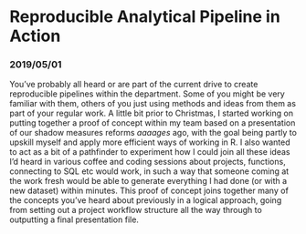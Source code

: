 # Reproducible Analytical Pipeline in Action
### 2019/05/01

You’ve probably all heard or are part of the current drive to create reproducible pipelines within the department. Some of you might be very familiar with them, others of you just using methods and ideas from them as part of your regular work.
A little bit prior to Christmas, I started working on putting together a proof of concept within my team based on a presentation of our shadow measures reforms _aaaages_ ago, with the goal being partly to upskill myself and apply more efficient ways of working in R. I also wanted to act as a bit of a pathfinder to experiment how I could join all these ideas I’d heard in various coffee and coding sessions about projects, functions, connecting to SQL etc would work, in such a way that someone coming at the work fresh would be able to generate everything I had done (or with a new dataset) within minutes.
This proof of concept joins together many of the concepts you’ve heard about previously in a logical approach, going from setting out a project workflow structure all the way through to outputting a final presentation file.